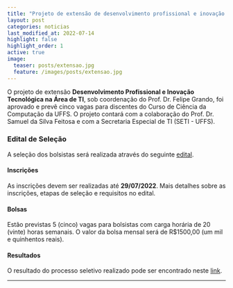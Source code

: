 ```yaml
---
title: "Projeto de extensão de desenvolvimento profissional e inovação tecnológica na área de TI"
layout: post
categories: noticias
last_modified_at: 2022-07-14
highlight: false
highlight_order: 1
active: true
image:
  teaser: posts/extensao.jpg
  feature: /images/posts/extensao.jpg
---
```


O projeto de extensão **Desenvolvimento Profissional e Inovação Tecnológica na Área de TI**, sob coordenação do Prof. Dr. Felipe Grando, foi aprovado e prevê cinco vagas para discentes do Curso de Ciência da Computação da UFFS.
O projeto contará com a colaboração do Prof. Dr. Samuel da Silva Feitosa e com a Secretaria Especial de TI (SETI - UFFS).

### Edital de Seleção

A seleção dos bolsistas será realizada através do seguinte [edital](https://www.uffs.edu.br/UFFS/atos-normativos/edital/gr/2022-0748).

#### Inscrições 

As inscrições devem ser realizadas até **29/07/2022**.
Mais detalhes sobre as inscrições, etapas de seleção e requisitos no edital.

#### Bolsas

Estão previstas 5 (cinco) vagas para bolsistas com carga horária de 20 (vinte) horas semanais.
O valor da bolsa mensal será de R$1500,00 (um mil e quinhentos reais). 

#### Resultados

O resultado do processo seletivo realizado pode ser encontrado neste [link](https://www.uffs.edu.br/atos-normativos/edital/gr/2022-0879).

---
